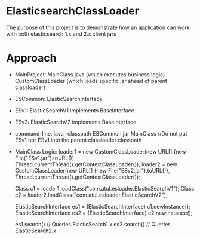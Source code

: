 # ElasticsearchClassLoader
The purpose of this project is to demonstrate how an application can work with both elasticsearch 1.x and 2.x client jars

# Approach

* MainProject:
   MainClass.java  (which executes business logic)
   CustomClassLoader (which loads specific jar ahead of parent classloader)

* ESCommon:
   ElasticSearchInterface

* ESv1:
   ElasticSearchV1 implements BaseInterface

* ESv2:
   ElasticSearchV2 implements BaseInterface

* command-line:
   java -classpath ESCommon.jar MainClass
   //Do not put ESv1 nor ESv1 into the parent classloader classpath

* MainClass Logic:
   loader1 = new CustomClassLoader(new URL[] {new File("ESv1.jar").toURL()}, Thread.currentThread().getContextClassLoader());
   loader2 = new CustomClassLoader(new URL[] {new File("ESv2.jar").toURL()}, Thread.currentThread().getContextClassLoader());


   Class<?> c1 = loader1.loadClass("com.atul.esloader.ElasticSearchV1");
   Class<?> c2 = loader2.loadClass("com.atul.esloader.ElasticSearchV2");


   ElasticSearchInterface es1 = (ElasticSearchInterface) c1.newInstance();
   ElasticSearchInterface es2 = (ElasticSearchInterface) c2.newInstance();


   es1.search() // Queries ElasticSearch1.x
   es2.search() // Queries ElasticSearch2.x
